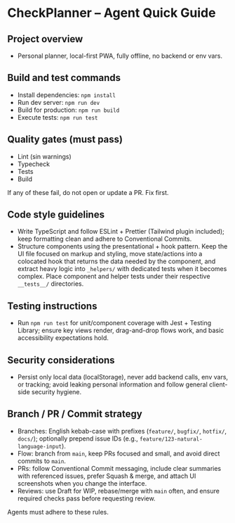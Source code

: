 # CheckPlanner – Agent Quick Guide

## Project overview

- Personal planner, local-first PWA, fully offline, no backend or env vars.

## Build and test commands

- Install dependencies: `npm install`
- Run dev server: `npm run dev`
- Build for production: `npm run build`
- Execute tests: `npm run test`

## Quality gates (must pass)

- Lint (sin warnings)
- Typecheck
- Tests
- Build

If any of these fail, do not open or update a PR. Fix first.

## Code style guidelines

- Write TypeScript and follow ESLint + Prettier (Tailwind plugin included); keep
  formatting clean and adhere to Conventional Commits.
- Structure components using the presentational + hook pattern. Keep the UI file
  focused on markup and styling, move state/actions into a colocated hook that
  returns the data needed by the component, and extract heavy logic into
  `_helpers/` with dedicated tests when it becomes complex. Place component and
  helper tests under their respective `__tests__/` directories.

## Testing instructions

- Run `npm run test` for unit/component coverage with Jest + Testing Library;
  ensure key views render, drag-and-drop flows work, and basic accessibility
  expectations hold.

## Security considerations

- Persist only local data (localStorage), never add backend calls, env vars, or
  tracking; avoid leaking personal information and follow general client-side
  security hygiene.

## Branch / PR / Commit strategy

- Branches: English kebab-case with prefixes (`feature/`, `bugfix/`, `hotfix/`,
  `docs/`); optionally prepend issue IDs (e.g.,
  `feature/123-natural-language-input`).
- Flow: branch from `main`, keep PRs focused and small, and avoid direct commits
  to `main`.
- PRs: follow Conventional Commit messaging, include clear summaries with
  referenced issues, prefer Squash & merge, and attach UI screenshots when you
  change the interface.
- Reviews: use Draft for WIP, rebase/merge with `main` often, and ensure
  required checks pass before requesting review.

Agents must adhere to these rules.
